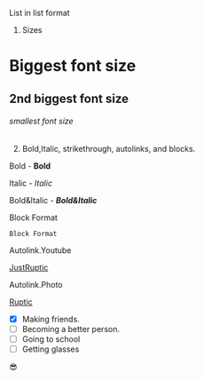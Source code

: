 























List in list format

1. Sizes
# Biggest font size 
## 2nd biggest font size
###### smallest font size
 
2. Bold,Italic, strikethrough, autolinks, and blocks.

Bold - **Bold**

Italic - *Italic*

Bold&Italic - ***Bold&Italic***

Block Format

```
Block Format
```

Autolink.Youtube

[JustRuptic](https://www.youtube.com/watch?v=BhHVS2fSZ-Y)

Autolink.Photo

[Ruptic](![image](https://user-images.githubusercontent.com/97924669/149851986-a643fba9-2065-47fc-b514-3b8ffdede07b.png))

- [x] Making friends.
- [ ] Becoming a better person.
- [ ] Going to school
- [ ] Getting glasses 

😎 
